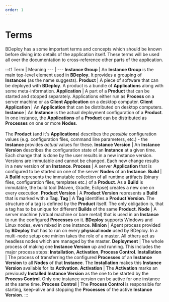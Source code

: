 ```yaml
---
order: 1
---
```


<style>
    .t1 td {
        vertical-align: text-top;
    }
    .t1 th:first-child {
        width: 25%;
    }
</style>

# Terms

BDeploy has a some important terms and concepts which should be known before diving into details of the application itself. These terms will be used all over the documentation to cross-reference other parts of the application.

:::t1
Term   | Meaning
---    | ---
**Instance Group** | An **Instance Group** is the main top-level element used in **BDeploy**. It provides a grouping of **Instances** (as the name suggests).
**Product** | A piece of software that can be deployed with **BDeploy**. A product is a bundle of **Applications** along with some meta-information.
**Application** | A part of a **Product** that can be started and stopped separately. Applications either run as **Process** on a server machine or as **Client Application** on a desktop computer. 
**Client Application** | An **Application** that can be distributed on desktop computers.
**Instance** | An **Instance** is the actual deployment configuration of a **Product**. In one instance, the **Applications** of a **Product** can be distributed as **Processes** on one or more **Nodes**.<br/><br/>The **Product** (and it's **Applications**) describes the _possible_ configuration values (e.g. configuration files, command line parameters, etc.) - the **Instance** provides _actual_ values for these.
**Instance Version** | An **Instance Version** describes the configuration state of an **Instance** at a given time. Each change that is done by the user results in a new instance version. Versions are immutable and cannot be changed. Each new change results in a new version of an **Instance**.
**Process** | A server **Application** that is configured to be started on one of the server **Nodes** of an **Instance**.
**Build** | A **Build** represents the immutable collection of all runtime artifacts   (binary files, configuration files, templates etc.) of a **Product**. As a **Build** is immutable, the build tool (Maven, Gradle, Eclipse) creates a new one on every execution.
**Product Version** | A **Product Version** represents a **Build** that is marked with a **Tag**.
**Tag** | A **Tag** identifies a **Product Version**. The structure of a tag is defined by the **Product** itself. The only obligation is, that a tag has to be unique for different **Builds** of the same **Product**.
**Node** | A server machine (virtual machine or bare metal) that is used in an **Instance** to run the configured **Processes** on it. **BDeploy** supports Windows and Linux nodes, even mixed in one instance.
**Minion** | Agent process provided by **BDeploy** that has to run on every **physical node** used by BDeploy. In a multi-node setup one minion takes the role of a master. All others act as headless nodes which are managed by the master.
**Deployment** | The whole process of making one **Instance Version** up and running. This includes the major process steps: **Installation**, **Activation**, **Process Control**.
**Installation** | The process of transferring the configured **Processes** of an **Instance Version** to all **Nodes** of that **Instance**. The **Installation** makes this **Instance Version** available for its **Activation**.
**Activation** | The **Activation** marks an previously **Installed** **Instance Version** as the one to be started by the **Process Control**. Only one instance version can be active for one instance at the same time.
**Process Control** | The **Process Control** is responsible for starting, keep-alive and stopping the **Processes** of the active **Instance Version**.
:::